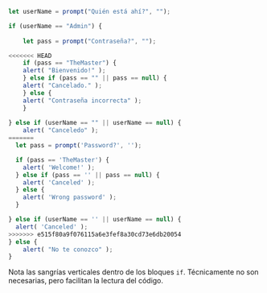 

```js run demo
let userName = prompt("Quién está ahí?", "");

if (userName == "Admin") {
    
    let pass = prompt("Contraseña?", "");

<<<<<<< HEAD
    if (pass == "TheMaster") {
	alert( "Bienvenido!" );
    } else if (pass == "" || pass == null) {
	alert( "Cancelado." );
    } else {
	alert( "Contraseña incorrecta" );
    }
	
} else if (userName == "" || userName == null) {
    alert( "Canceledo" );
=======
  let pass = prompt('Password?', '');

  if (pass == 'TheMaster') {
    alert( 'Welcome!' );
  } else if (pass == '' || pass == null) {
    alert( 'Canceled' );
  } else {
    alert( 'Wrong password' );
  }

} else if (userName == '' || userName == null) {
  alert( 'Canceled' );
>>>>>>> e515f80a9f076115a6e3fef8a30cd73e6db20054
} else {
    alert( "No te conozco" );
}
```

Nota las sangrías verticales dentro de los bloques `if`. Técnicamente no son necesarias, pero facilitan la lectura del código.
